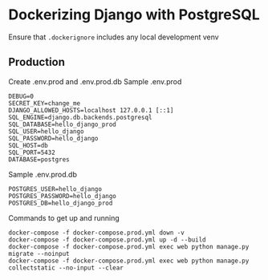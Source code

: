 # Dockerizing Django with PostgreSQL

Ensure that `.dockerignore` includes any local development venv 
## Production
Create .env.prod and .env.prod.db
Sample .env.prod
```
DEBUG=0
SECRET_KEY=change_me
DJANGO_ALLOWED_HOSTS=localhost 127.0.0.1 [::1]
SQL_ENGINE=django.db.backends.postgresql
SQL_DATABASE=hello_django_prod
SQL_USER=hello_django
SQL_PASSWORD=hello_django
SQL_HOST=db
SQL_PORT=5432
DATABASE=postgres
```

Sample .env.prod.db
```
POSTGRES_USER=hello_django
POSTGRES_PASSWORD=hello_django
POSTGRES_DB=hello_django_prod
```

Commands to get up and running
```shell
docker-compose -f docker-compose.prod.yml down -v
docker-compose -f docker-compose.prod.yml up -d --build
docker-compose -f docker-compose.prod.yml exec web python manage.py migrate --noinput
docker-compose -f docker-compose.prod.yml exec web python manage.py collectstatic --no-input --clear
```
